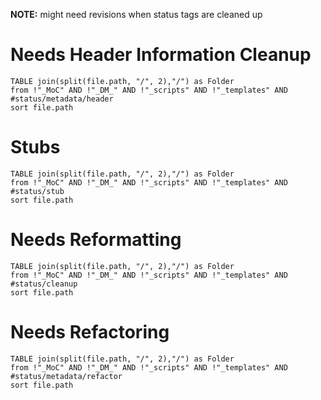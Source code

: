 **NOTE:** might need revisions when status tags are cleaned up

# Needs Header Information Cleanup

```dataview
TABLE join(split(file.path, "/", 2),"/") as Folder
from !"_MoC" AND !"_DM_" AND !"_scripts" AND !"_templates" AND #status/metadata/header
sort file.path
```

# Stubs

```dataview
TABLE join(split(file.path, "/", 2),"/") as Folder
from !"_MoC" AND !"_DM_" AND !"_scripts" AND !"_templates" AND #status/stub  
sort file.path
```


# Needs Reformatting

```dataview
TABLE join(split(file.path, "/", 2),"/") as Folder
from !"_MoC" AND !"_DM_" AND !"_scripts" AND !"_templates" AND #status/cleanup
sort file.path
```

# Needs Refactoring

```dataview
TABLE join(split(file.path, "/", 2),"/") as Folder
from !"_MoC" AND !"_DM_" AND !"_scripts" AND !"_templates" AND #status/metadata/refactor 
sort file.path
```

